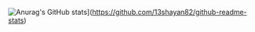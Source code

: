 ![Anurag's GitHub stats](https://github-readme-stats.vercel.app/api?username=13shayan82&count_private=true)](https://github.com/13shayan82/github-readme-stats)

